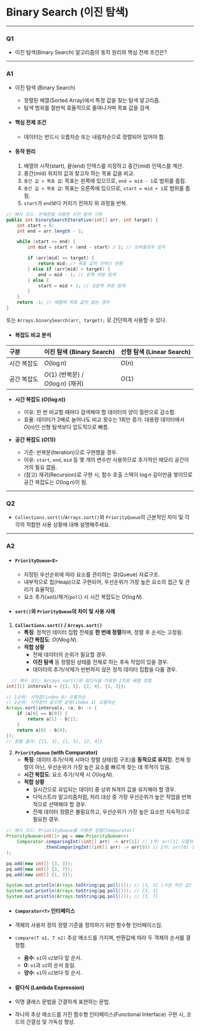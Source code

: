 # Binary Search (이진 탐색)

---

### Q1

- 이진 탐색(Binary Search) 알고리즘의 동작 원리와 핵심 전제 조건은?

---

### A1

- 이진 탐색 (Binary Search)
  - 정렬된 배열(Sorted Array)에서 특정 값을 찾는 탐색 알고리즘.
  - 탐색 범위를 절반씩 효율적으로 줄여나가며 목표 값을 검색.

- #### 핵심 전제 조건
  - 데이터는 반드시 오름차순 또는 내림차순으로 정렬되어 있어야 함.

- #### 동작 원리
  1.  배열의 시작(start), 끝(end) 인덱스를 지정하고 중간(mid) 인덱스를 계산.
  2.  중간(mid) 위치의 값과 찾고자 하는 목표 값을 비교.
  3.  `중간 값 > 목표 값`: 목표는 왼쪽에 있으므로, `end = mid - 1`로 범위를 좁힘.
  4.  `중간 값 < 목표 값`: 목표는 오른쪽에 있으므로, `start = mid + 1`로 범위를 좁힘.
  5.  `start`가 `end`보다 커지기 전까지 위 과정을 반복.
 
```java
// 예시 코드: 반복문을 이용한 이진 탐색 구현
public int binarySearchIterative(int[] arr, int target) {
    int start = 0;
    int end = arr.length - 1;

    while (start <= end) {
        int mid = start + (end - start) / 2; // 오버플로우 방지

        if (arr[mid] == target) {
            return mid; // 목표 값의 인덱스 반환
        } else if (arr[mid] > target) {
            end = mid - 1; // 왼쪽 부분 탐색
        } else {
            start = mid + 1; // 오른쪽 부분 탐색
        }
    }
    return -1; // 배열에 목표 값이 없는 경우
}
```
또는
`Arrays.binarySearch(arr, target);`
로 간단하게 사용할 수 있다.

- #### 복잡도 비교 분석

| 구분 | 이진 탐색 (Binary Search) | 선형 탐색 (Linear Search) |
| :--- | :--- | :--- |
| 시간 복잡도 | $O(\log n)$ | $O(n)$ |
| 공간 복잡도 | $O(1)$ (반복문) /<br> $O(\log n)$ (재귀) | $O(1)$ |

  - **시간 복잡도 ($O(\log n)$)**
    - 이유: 한 번 비교할 때마다 검색해야 할 데이터의 양이 절반으로 감소함.
    - 효율: 데이터가 2배로 늘어나도 비교 횟수는 1회만 증가. 대용량 데이터에서 $O(n)$인 선형 탐색보다 압도적으로 빠름.

  - **공간 복잡도 ($O(1)$)**
    - 기준: 반복문(Iteration)으로 구현했을 경우.
    - 이유: `start`, `end`, `mid` 등 몇 개의 변수만 사용하므로 추가적인 메모리 공간이 거의 필요 없음.
    - (참고) 재귀(Recursion)로 구현 시, 함수 호출 스택이 $\log n$ 깊이만큼 쌓이므로 공간 복잡도는 $O(\log n)$이 됨.
   
---

### Q2

- `Collections.sort()`/`Arrays.sort()`와 `PriorityQueue`의 근본적인 차이 및 각각의 적합한 사용 상황에 대해 설명해주세요.

---

### A2

- #### `PriorityQueue<E>`
  - 지정된 우선순위에 따라 요소를 관리하는 큐(Queue) 자료구조.
  - 내부적으로 힙(Heap)으로 구현되어, 우선순위가 가장 높은 요소의 접근 및 관리가 효율적임.
  - 요소 추가(`add`)/제거(`poll`) 시 시간 복잡도는 $O(\log N)$.

- #### `sort()`와 `PriorityQueue`의 차이 및 사용 사례

1.  **`Collections.sort()` / `Arrays.sort()`**
      - **특징**: 정적인 데이터 집합 전체를 **한 번에 정렬**하며, 정렬 후 순서는 고정됨.
      - **시간 복잡도**: $O(N \log N)$.
      - **적합 상황**
        - 전체 데이터의 순위가 필요할 경우.
        - **이진 탐색** 등 정렬된 상태를 전제로 하는 후속 작업이 있을 경우.
        - 데이터의 추가/삭제가 빈번하지 않은 정적 데이터 집합을 다룰 경우.
```java
  // 예시 코드: Arrays.sort()와 람다식을 이용한 2차원 배열 정렬
int[][] intervals = {{1, 5}, {2, 4}, {1, 3}};

// 1순위: 시작점(index 0) 오름차순
// 2순위: 시작점이 같으면 끝점(index 1) 오름차순
Arrays.sort(intervals, (a, b) -> {
    if (a[0] == b[0]) {
        return a[1] - b[1];
    }
    return a[0] - b[0];
});
// 정렬 결과: {{1, 3}, {1, 5}, {2, 4}}
```

2.  **`PriorityQueue` (with Comparator)**
      - **특징**: 데이터 추가/삭제 시마다 정렬 상태(힙 구조)를 **동적으로 유지**함. 전체 정렬이 아닌, 우선순위가 가장 높은 요소를 빠르게 찾는 데 목적이 있음.
      - **시간 복잡도**: 요소 추가/삭제 시 $O(\log N)$.
      - **적합 상황**
        - 실시간으로 유입되는 데이터 중 상위 N개의 값을 유지해야 할 경우.
        - 다익스트라 알고리즘처럼, 처리 대상 중 가장 우선순위가 높은 작업을 반복적으로 선택해야 할 경우.
        - 전체 데이터 정렬은 불필요하고, 우선순위가 가장 높은 요소만 지속적으로 필요한 경우.
```java
// 예시 코드: PriorityQueue를 이용한 정렬(Comparator)
PriorityQueue<int[]> pq = new PriorityQueue<>(
    Comparator.comparingInt((int[] arr) -> arr[1]) // 1차: arr[1] 오름차순
              .thenComparingInt((int[] arr) -> arr[0]) // 2차: arr[0] 오름차순
);

pq.add(new int[] {3, 3});
pq.add(new int[] {3, 7});
pq.add(new int[] {1, 3});

System.out.println(Arrays.toString(pq.poll())); // [1, 3] (가장 작은 값)
System.out.println(Arrays.toString(pq.poll())); // [3, 3]
System.out.println(Arrays.toString(pq.poll())); // [3, 7]
```

- #### `Comparator<T>` 인터페이스
- 객체의 사용자 정의 정렬 기준을 정의하기 위한 함수형 인터페이스임.
- `compare(T o1, T o2)` 추상 메소드를 가지며, 반환값에 따라 두 객체의 순서를 결정함.
  - **음수**: `o1`이 `o2`보다 앞 순서.
  - **0**: `o1`과 `o2`의 순서 동일.
  - **양수**: `o1`이 `o2`보다 뒷 순서.

- #### 람다식 (Lambda Expression)
- 익명 클래스 문법을 간결하게 표현하는 문법.
- 하나의 추상 메소드를 가진 함수형 인터페이스(Functional Interface) 구현 시, 코드의 간결성 및 가독성 향상.

